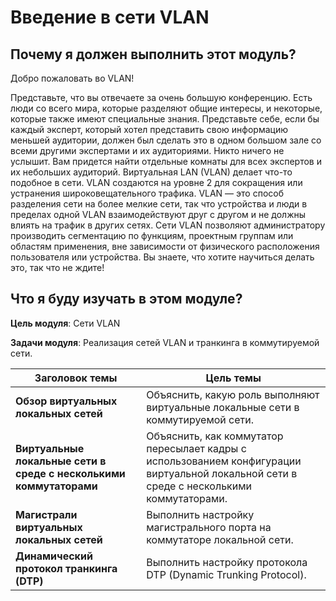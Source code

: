 # Введение в сети VLAN

<!-- 3.0.1 -->
## Почему я должен выполнить этот модуль?
Добро пожаловать во VLAN!

Представьте, что вы отвечаете за очень большую конференцию. Есть люди со всего мира, которые разделяют общие интересы, и некоторые, которые также имеют специальные знания. Представьте себе, если бы каждый эксперт, который хотел представить свою информацию меньшей аудитории, должен был сделать это в одном большом зале со всеми другими экспертами и их аудиториями. Никто ничего не услышит. Вам придется найти отдельные комнаты для всех экспертов и их небольших аудиторий. Виртуальная LAN (VLAN) делает что-то подобное в сети. VLAN создаются на уровне 2 для сокращения или устранения широковещательного трафика. VLAN — это способ разделения сети на более мелкие сети, так что устройства и люди в пределах одной VLAN взаимодействуют друг с другом и не должны влиять на трафик в других сетях. Сети VLAN позволяют администратору производить сегментацию по функциям, проектным группам или областям применения, вне зависимости от физического расположения пользователя или устройства. Вы знаете, что хотите научиться делать это, так что не ждите!

<!-- 3.0.2 -->
## Что я буду изучать в этом модуле?

**Цель модуля**: Сети VLAN

**Задачи модуля**: Реализация сетей VLAN и транкинга в коммутируемой сети.

| Заголовок темы | Цель темы |
| --- | --- |
| **Обзор виртуальных локальных сетей** | Объяснить, какую роль выполняют виртуальные локальные сети в коммутируемой сети. |
| **Виртуальные локальные сети в среде с несколькими коммутаторами** | Объяснить, как коммутатор пересылает кадры с использованием конфигурации виртуальной локальной сети в среде с несколькими коммутаторами. |
| **Магистрали виртуальных локальных сетей** | Выполнить настройку магистрального порта на коммутаторе локальной сети. |
| **Динамический протокол транкинга (DTP)** | Выполнить настройку протокола DTP (Dynamic Trunking Protocol). |

